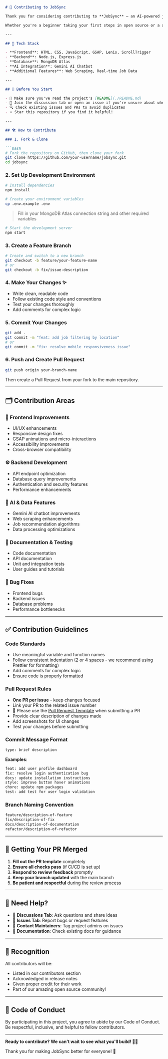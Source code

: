 ```markdown
# 🌟 Contributing to JobSync

Thank you for considering contributing to **JobSync** — an AI-powered job platform built with passion and purpose through GSSoC 2025! 🎉

Whether you're a beginner taking your first steps in open source or a seasoned developer, your contributions are welcome and valued! 💻🚀

---

## 🧰 Tech Stack

- **Frontend**: HTML, CSS, JavaScript, GSAP, Lenis, ScrollTrigger
- **Backend**: Node.js, Express.js
- **Database**: MongoDB Atlas
- **AI Integration**: Gemini AI Chatbot
- **Additional Features**: Web Scraping, Real-time Job Data

---

## 🧠 Before You Start

- 📖 Make sure you've read the project's [README](./README.md)
- 💬 Join the discussion tab or open an issue if you're unsure about where to begin
- 🔍 Check existing issues and PRs to avoid duplicates
- ⭐ Star this repository if you find it helpful!

---

## 🛠️ How to Contribute

### 1. Fork & Clone

```bash
# Fork the repository on GitHub, then clone your fork
git clone https://github.com/your-username/jobsync.git
cd jobsync
````

### 2. Set Up Development Environment

```bash
# Install dependencies
npm install
```

```bash
# Create your environment variables
cp .env.example .env
```

> Fill in your MongoDB Atlas connection string and other required variables

```bash
# Start the development server
npm start
```

### 3. Create a Feature Branch

```bash
# Create and switch to a new branch
git checkout -b feature/your-feature-name
# or
git checkout -b fix/issue-description
```

### 4. Make Your Changes ✨

* Write clean, readable code
* Follow existing code style and conventions
* Test your changes thoroughly
* Add comments for complex logic

### 5. Commit Your Changes

```bash
git add .
git commit -m "feat: add job filtering by location"
# or
git commit -m "fix: resolve mobile responsiveness issue"
```

### 6. Push and Create Pull Request

```bash
git push origin your-branch-name
```

Then create a Pull Request from your fork to the main repository.

---

## 🗂️ Contribution Areas

### 🎨 Frontend Improvements

* UI/UX enhancements
* Responsive design fixes
* GSAP animations and micro-interactions
* Accessibility improvements
* Cross-browser compatibility

### ⚙️ Backend Development

* API endpoint optimization
* Database query improvements
* Authentication and security features
* Performance enhancements

### 🤖 AI & Data Features

* Gemini AI chatbot improvements
* Web scraping enhancements
* Job recommendation algorithms
* Data processing optimizations

### 📝 Documentation & Testing

* Code documentation
* API documentation
* Unit and integration tests
* User guides and tutorials

### 🐛 Bug Fixes

* Frontend bugs
* Backend issues
* Database problems
* Performance bottlenecks

---

## ✅ Contribution Guidelines

### Code Standards

* Use meaningful variable and function names
* Follow consistent indentation (2 or 4 spaces - we recommend using Prettier for formatting)
* Add comments for complex logic
* Ensure code is properly formatted

### Pull Request Rules

* **One PR per issue** - keep changes focused
* Link your PR to the related issue number
* 📝 Please use the [Pull Request Template](./.github/pull_request_template.md) when submitting a PR
* Provide clear description of changes made
* Add screenshots for UI changes
* Test your changes before submitting

### Commit Message Format

```bash
type: brief description
```

**Examples**:

```bash
feat: add user profile dashboard
fix: resolve login authentication bug
docs: update installation instructions
style: improve button hover animations
chore: update npm packages
test: add test for user login validation
```

### Branch Naming Convention

```bash
feature/description-of-feature
fix/description-of-fix
docs/description-of-documentation
refactor/description-of-refactor
```

---

## 🚀 Getting Your PR Merged

1. **Fill out the PR template** completely
2. **Ensure all checks pass** (if CI/CD is set up)
3. **Respond to review feedback** promptly
4. **Keep your branch updated** with the main branch
5. **Be patient and respectful** during the review process

---

## 🙌 Need Help?

* 💬 **Discussions Tab**: Ask questions and share ideas
* 🐛 **Issues Tab**: Report bugs or request features
* 📧 **Contact Maintainers**: Tag project admins on issues
* 📖 **Documentation**: Check existing docs for guidance

---

## 🌟 Recognition

All contributors will be:

* Listed in our contributors section
* Acknowledged in release notes
* Given proper credit for their work
* Part of our amazing open source community!

---

## 📄 Code of Conduct

By participating in this project, you agree to abide by our Code of Conduct. Be respectful, inclusive, and helpful to fellow contributors.

---

**Ready to contribute? We can't wait to see what you'll build! 🚀✨**

Thank you for making JobSync better for everyone! 💙

```


